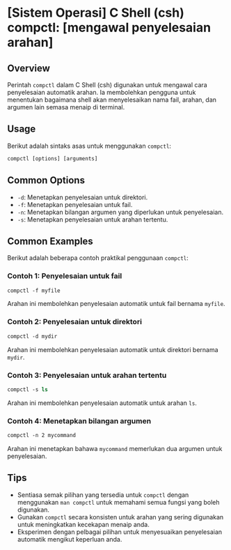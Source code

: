 # [Sistem Operasi] C Shell (csh) compctl: [mengawal penyelesaian arahan]

## Overview
Perintah `compctl` dalam C Shell (csh) digunakan untuk mengawal cara penyelesaian automatik arahan. Ia membolehkan pengguna untuk menentukan bagaimana shell akan menyelesaikan nama fail, arahan, dan argumen lain semasa menaip di terminal.

## Usage
Berikut adalah sintaks asas untuk menggunakan `compctl`:

```csh
compctl [options] [arguments]
```

## Common Options
- `-d`: Menetapkan penyelesaian untuk direktori.
- `-f`: Menetapkan penyelesaian untuk fail.
- `-n`: Menetapkan bilangan argumen yang diperlukan untuk penyelesaian.
- `-s`: Menetapkan penyelesaian untuk arahan tertentu.

## Common Examples
Berikut adalah beberapa contoh praktikal penggunaan `compctl`:

### Contoh 1: Penyelesaian untuk fail
```csh
compctl -f myfile
```
Arahan ini membolehkan penyelesaian automatik untuk fail bernama `myfile`.

### Contoh 2: Penyelesaian untuk direktori
```csh
compctl -d mydir
```
Arahan ini membolehkan penyelesaian automatik untuk direktori bernama `mydir`.

### Contoh 3: Penyelesaian untuk arahan tertentu
```csh
compctl -s ls
```
Arahan ini membolehkan penyelesaian automatik untuk arahan `ls`.

### Contoh 4: Menetapkan bilangan argumen
```csh
compctl -n 2 mycommand
```
Arahan ini menetapkan bahawa `mycommand` memerlukan dua argumen untuk penyelesaian.

## Tips
- Sentiasa semak pilihan yang tersedia untuk `compctl` dengan menggunakan `man compctl` untuk memahami semua fungsi yang boleh digunakan.
- Gunakan `compctl` secara konsisten untuk arahan yang sering digunakan untuk meningkatkan kecekapan menaip anda.
- Eksperimen dengan pelbagai pilihan untuk menyesuaikan penyelesaian automatik mengikut keperluan anda.